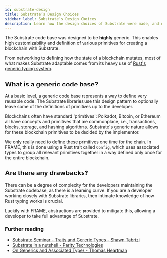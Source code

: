 ```yaml
---
id: substrate-design
title: Substrate’s Design Choices
sidebar_label: Substrate’s Design Choices
description: Learn how the design choices of Substrate were made, and why they matter.
---
```


The Substrate code base was designed to be **highly** generic.  This enables high customizability and definition of various primitives for creating a blockchain with Substrate.

From networking to defining how the state of a blockchain mutates, most of what makes Substrate adaptable comes from its heavy use of [Rust's generic typing system](https://doc.rust-lang.org/book/ch10-01-syntax.html).

## What is a generic code base?

At a basic level, a generic code base represents a way to define very reusable code.  The Substrate libraries use this design pattern to optionally leave some of the definitions of primitives up to the developer.

Blockchains often have standard 'primitives':  Polkadot, Bitcoin, or Ethereum all have concepts and primitives that are commonplace, i.e., transactions, blocks, storage, and hashing algorithms.  Substrate's generic nature allows for these blockchain primitives to be decided by the implementor.

 We only really need to define these primitives one time for the chain.  In FRAME, this is done using a Rust trait called `Config`, which uses associated types to group all relevant primitives together in a way defined only once for the entire blockchain.

## Are there any drawbacks?

There can be a degree of complexity for the developers maintaining the Substrate codebase, as there is a learning curve.  If you are a developer working closely with Substrate libraries, then intimate knowledge of how Rust typing works is crucial.

Luckily with FRAME, abstractions are provided to mitigate this, allowing a developer to take full advantage of Substrate.

### Further reading

- [Substrate Seminar - Traits and Generic Types - Shawn Tabrizi](https://www.youtube.com/watch?v=6cp10jVWNl4)
- [Substrate in a nutshell - Parity Technologies](https://www.parity.io/blog/substrate-in-a-nutshell/)
- [On Generics and Associated Types - Thomas Heartman](https://blog.thomasheartman.com/posts/on-generics-and-associated-types)